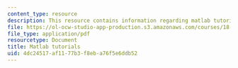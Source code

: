```yaml
---
content_type: resource
description: This resource contains information regarding matlab tutorials.
file: https://ol-ocw-studio-app-production.s3.amazonaws.com/courses/18-385j-nonlinear-dynamics-and-chaos-fall-2014/4dc24517af1177b3f8eba76f5e6ddb52_MIT18_385JF14_MatLab_Tut.pdf
file_type: application/pdf
resourcetype: Document
title: Matlab tutorials
uid: 4dc24517-af11-77b3-f8eb-a76f5e6ddb52
---
```

